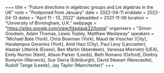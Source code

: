 +++
title = "Future directions in algebraic groups and Lie algebras in the UK"
note = "Postponed from January"
date = 2022-04-11
enddate = 2022-04-13
dates = "April 11 - 13, 2022"
dateadded = 2021-11-06
location = "University of Birmingham, U.K."
webpage = "https://sites.google.com/view/fdaglauk22/home"
organisers = "Simon Goodwin, Adam Thomas, Lewis Topley, Matthew Westaway"
speakers = "Michael Bate (York), Chris Bowman (York), Maud de Visscher (City), Haralampos Geranios (York), Amit Hazi (City), Paul Levy (Lancaster), Alastair Litterick (Essex), Ben Martin (Aberdeen), Vanessa Miemietz (UEA), Emily Norton (Kent), Alison Parker (Leeds), Beth Romano (Oxford), Dmitriy Rumynin (Warwick), Sue Sierra (Edinburgh), David Stewart (Newcastle), Rudolf Tange (Leeds), Jay Taylor (Manchester)"
+++
